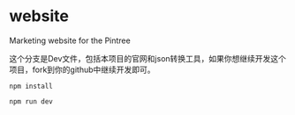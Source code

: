 # website
Marketing website for the Pintree

这个分支是Dev文件，包括本项目的官网和json转换工具，如果你想继续开发这个项目，fork到你的github中继续开发即可。

`
npm install
`

`
npm run dev   
`